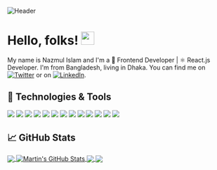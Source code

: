 <!-- More info, tips and tricks for making GitHub Profile README can be found in my article at https://towardsdatascience.com/build-a-stunning-readme-for-your-github-profile-9b80434fe5d7 -->

![Header](https://i.ibb.co/T1r9mRK/Github-Readme-file-cover.jpg "Header")

# Hello, folks! <img src="https://raw.githubusercontent.com/MartinHeinz/MartinHeinz/master/wave.gif" width="30px" height="30px" />

My name is Nazmul Islam and I'm a 🚀 Frontend Developer | ⚛️ React.js Developer. I'm from Bangladesh, living in Dhaka. You can find me on [![Twitter][1.2]][1]  or on [![LinkedIn][3.2]][3].

## 🔧 Technologies & Tools
![](https://img.shields.io/badge/Code-JavaScript-informational?style=flat&logo=javascript&logoColor=#F7DF1E&color=F7DF1E)
![](https://img.shields.io/badge/Code-Vue-informational?style=flat&logo=vue.js&logoColor=#4FC08D&color=2bbc8a)
![](https://img.shields.io/badge/Shell-Bash-informational?style=flat&logo=gnu-bash&logoColor=#4EAA25&color=2bbc8a)
![](https://img.shields.io/badge/Routing-React_Router-informational?style=flat&logo=reactrouter&logoColor=#CA4245&color=2bbc8a)
![](https://img.shields.io/badge/Frontend-React.js-informational?style=flat&logo=react&logoColor=#61DAFB&color=2bbc8a)
![](https://img.shields.io/badge/Style-Tailwind_CSS-informational?style=flat&logo=tailwindcss&logoColor=#06B6D4&color=2bbc8a)
![](https://img.shields.io/badge/Authentication-Firebase-informational?style=flat&logo=firebase&logoColor=#FFCA28&color=2bbc8a)
![](https://img.shields.io/badge/Deploy-Netlify-informational?style=flat&logo=netlify&logoColor=#00C7B7&color=2bbc8a)
![](https://img.shields.io/badge/Package_Manager-npm-informational?style=flat&logo=npm&logoColor=#CB3837&color=2bbc8a)
![](https://img.shields.io/badge/Database-Mongodb-informational?style=flat&logo=mongodb&logoColor=#47A248&color=2bbc8a)
![](https://img.shields.io/badge/Authorization-JSON_Web_Tokens-informational?style=flat&logo=jsonwebtokens&logoColor=#000000&color=2bbc8a)
![](https://img.shields.io/badge/Server-Express.js-informational?style=flat&logo=express&logoColor=#000000&color=2bbc8a)
![](https://img.shields.io/badge/Backend-Node.js-informational?style=flat&logo=nodedotjs&logoColor=#339933&color=339933)






## &#x1f4c8; GitHub Stats

<a href="https://github.com/NazmulIslam95">
  <img align="center" src="https://github-readme-stats.vercel.app/api/top-langs/?username=NazmulIslam95&hide=java,tex&title_color=ffffff&text_color=c9cacc&icon_color=2bbc8a&bg_color=1d1f21&langs_count=3" />
</a>
<a href="https://github.com/NazmulIslam95">
  <img align="center" src="https://github-readme-stats.vercel.app/api?username=NazmulIslam95&show_icons=true&line_height=27&count_private=true&title_color=ffffff&text_color=c9cacc&icon_color=2bbc8a&bg_color=1d1f21" alt="Martin's GitHub Stats" />
</a>
<a href="https://github.com/NazmulIslam95/EduEventsPro">
  <img align="center" src="https://github-readme-stats.vercel.app/api/pin/?username=NazmulIslam95&repo=EduEventsPro&title_color=ffffff&text_color=c9cacc&icon_color=2bbc8a&bg_color=1d1f21" />
</a>
<a href="https://github.com/NazmulIslam95/car-doctor-with-mongo">
  <img align="center" src="https://github-readme-stats.vercel.app/api/pin/?username=NazmulIslam95&repo=car-doctor-with-mongo&title_color=ffffff&text_color=c9cacc&icon_color=2bbc8a&bg_color=1d1f21" />
</a>    

<!-- links to social media icons -->

<!-- icons with padding -->

[1.1]: http://i.imgur.com/tXSoThF.png (twitter icon with padding)
[2.1]: http://i.imgur.com/0o48UoR.png (github icon with padding)

<!-- icons without padding -->

[1.2]: http://i.imgur.com/wWzX9uB.png (twitter icon without padding)
[2.2]: http://i.imgur.com/9I6NRUm.png (github icon without padding)
[3.2]: https://raw.githubusercontent.com/MartinHeinz/MartinHeinz/master/linkedin-3-16.png (LinkedIn icon without padding)


<!-- links to your social media accounts -->

[1]: https://twitter.com/ntamim95
[2]: https://github.com/NazmulIslam95
[3]: https://www.linkedin.com/in/ni-tamim/


<!-- Resources -->
<!-- Icons: https://simpleicons.org/ -->
<!-- GitHub Stats: https://github.com/anuraghazra/github-readme-stats -->
<!-- Emojis: https://emojipedia.org/emoji/ -->
<!-- HTML Emojis: https://www.fileformat.info/index.htm -->
<!-- Shields: https://shields.io/ -->
<!-- Awesome GitHub Profile README: https://github.com/abhisheknaiidu/awesome-github-profile-readme -->
